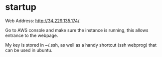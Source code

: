 # startup

Web Address: http://34.229.135.174/

Go to AWS console and make sure the instance is running, this allows entrance to the webpage.

My key is stored in ~/.ssh, as well as a handy shortcut (ssh webprog) that can be used in ubuntu.
